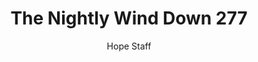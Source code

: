 ---
image: /assets/img/nwd/277_nwd_psalm_46_10b_tpt.png
title: The Nightly Wind Down 277
categories:
  - The Nightly Wind Down
author: Hope Staff
notes: The Nightly Wind Down 277
embed: >-
  EMBED_GOES_HERE
transcript: >-
  SOME LINES OF TEXT START HERE
---